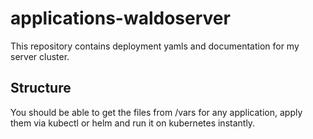 # applications-waldoserver
This repository contains deployment yamls and documentation for my server cluster.

## Structure
You should be able to get the files from /vars for any application, apply them via kubectl or helm and run it on kubernetes instantly.